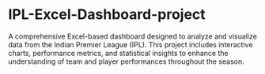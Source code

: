 # IPL-Excel-Dashboard-project
A comprehensive Excel-based dashboard designed to analyze and visualize data from the Indian Premier League (IPL). This project includes interactive charts, performance metrics, and statistical insights to enhance the understanding of team and player performances throughout the season.

